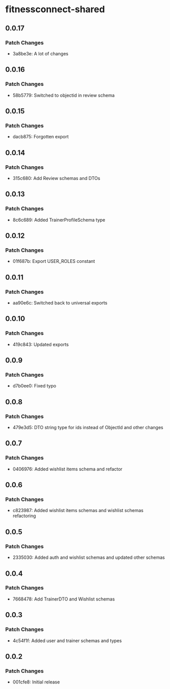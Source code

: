 # fitnessconnect-shared

## 0.0.17

### Patch Changes

- 3a8be3e: A lot of changes

## 0.0.16

### Patch Changes

- 58b5779: Switched to objectid in review schema

## 0.0.15

### Patch Changes

- dacb875: Forgotten export

## 0.0.14

### Patch Changes

- 315c680: Add Review schemas and DTOs

## 0.0.13

### Patch Changes

- 8c6c689: Added TrainerProfileSchema type

## 0.0.12

### Patch Changes

- 01f687b: Export USER_ROLES constant

## 0.0.11

### Patch Changes

- aa90e6c: Switched back to universal exports

## 0.0.10

### Patch Changes

- 419c843: Updated exports

## 0.0.9

### Patch Changes

- d7b0ee0: Fixed typo

## 0.0.8

### Patch Changes

- 479e3d5: DTO string type for ids instead of ObjectId and other changes

## 0.0.7

### Patch Changes

- 0406976: Added wishlist items schema and refactor

## 0.0.6

### Patch Changes

- c823987: Added wishlist items schemas and wishlist schemas refactoring

## 0.0.5

### Patch Changes

- 2335030: Added auth and wishlist schemas and updated other schemas

## 0.0.4

### Patch Changes

- 7668478: Add TrainerDTO and Wishlist schemas

## 0.0.3

### Patch Changes

- 4c54f1f: Added user and trainer schemas and types

## 0.0.2

### Patch Changes

- 001cfe8: Initial release
